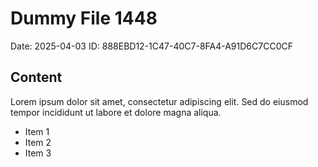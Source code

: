 # Dummy File 1448

Date: 2025-04-03
ID: 888EBD12-1C47-40C7-8FA4-A91D6C7CC0CF

## Content

Lorem ipsum dolor sit amet, consectetur adipiscing elit.
Sed do eiusmod tempor incididunt ut labore et dolore magna aliqua.

* Item 1
* Item 2
* Item 3

